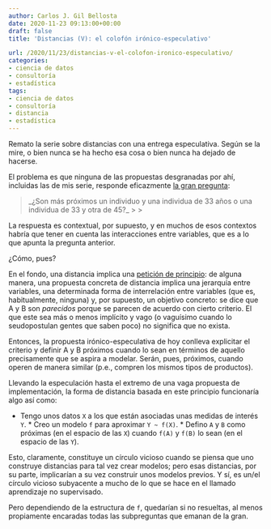 ```yaml
---
author: Carlos J. Gil Bellosta
date: 2020-11-23 09:13:00+00:00
draft: false
title: 'Distancias (V): el colofón irónico-especulativo'

url: /2020/11/23/distancias-v-el-colofon-ironico-especulativo/
categories:
- ciencia de datos
- consultoría
- estadística
tags:
- ciencia de datos
- consultoría
- distancia
- estadística
---
```





Remato la serie sobre distancias con una entrega especulativa. Según se la mire, o bien nunca se ha hecho esa cosa o bien nunca ha dejado de hacerse.







El problema es que ninguna de las propuestas desgranadas por ahí, incluidas las de mis serie, responde eficazmente [la gran pregunta](https://www.datanalytics.com/2020/11/06/distancias-iii-la-gran-pregunta/):







<blockquote>_¿Son más próximos un individuo y una individua de 33 años o una individua de 33 y otra de 45?_
>
> </blockquote>







La respuesta es contextual, por supuesto, y en muchos de esos contextos habría que tener en cuenta las interacciones entre variables, que es a lo que apunta la pregunta anterior.







¿Cómo, pues?







En el fondo, una distancia implica una [petición de principio](https://es.wikipedia.org/wiki/Petici%C3%B3n_de_principio): de alguna manera, una propuesta concreta de distancia implica una jerarquía entre variables, una determinada forma de interrelación entre variables (que es, habitualmente, ninguna) y, por supuesto, un objetivo concreto: se dice que A y B son _parecidos_ porque se parecen de acuerdo con cierto criterio. El que este sea más o menos implícito y vago (o vaguísimo cuando lo seudopostulan gentes que saben poco) no significa que no exista.







Entonces,  la propuesta irónico-especulativa de hoy conlleva explicitar el criterio y definir A y B próximos cuando lo sean en términos de aquello precisamente que se aspira a modelar. Serán, pues, próximos, cuando operen de manera similar (p.e., compren los mismos tipos de productos).







Llevando la especulación hasta el extremo de una vaga propuesta de implementación, la forma de distancia basada en este principio funcionaría algo así como:





  * Tengo unos datos `X` a los que están asociadas unas medidas de interés `Y`.  * Creo un modelo `f` para aproximar `Y ~ f(X)`.  * Defino `A` y `B` como próximas (en el espacio de las `X`) cuando `f(A)` y `f(B)` lo sean (en el espacio de las `Y`).





Esto, claramente, constituye un círculo vicioso cuando se piensa que uno construye distancias para tal vez crear modelos; pero esas distancias, por su parte, implicarían a su vez construir unos modelos previos. Y sí, es un/el círculo vicioso subyacente a mucho de lo que se hace en el llamado aprendizaje no supervisado.







Pero dependiendo de la estructura de `f`, quedarían si no resueltas, al menos propiamente encaradas todas las subpreguntas que emanan de la gran.



